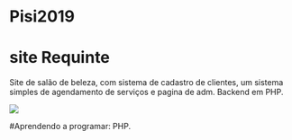 # Pisi2019

# site Requinte

Site de salão de beleza, com sistema de cadastro de clientes, um sistema simples de agendamento de serviços e pagina de adm.
Backend em PHP.


<img src=”https://github.com/weversonneri/site-Requinte/blob/master/images/logo1.png”>

#Aprendendo a programar: PHP.
